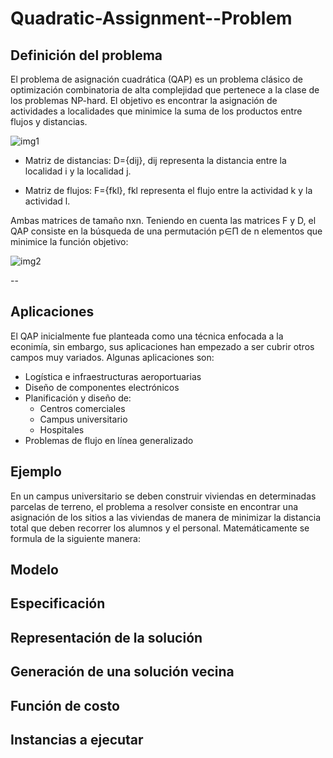 # Quadratic-Assignment--Problem

## Definición del problema
El problema de asignación cuadrática (QAP) es un problema clásico de optimización combinatoria de alta complejidad que pertenece a la clase de los problemas NP-hard. El objetivo es encontrar la asignación de actividades a localidades que minimice la suma de los productos entre flujos y distancias.

![img1](https://user-images.githubusercontent.com/25113662/160808642-f8d2d374-34d4-441b-b693-f810e3bc68f0.PNG)

* Matriz de distancias: D={dij}, dij representa la distancia entre la localidad i y la localidad j.

* Matriz de flujos: F={fkl}, fkl representa el flujo entre la actividad k y la actividad l.

Ambas matrices de tamaño nxn.
Teniendo en cuenta las matrices F y D, el QAP consiste en la búsqueda de una permutación p∈Π de n elementos que minimice la función objetivo:

![img2](https://user-images.githubusercontent.com/25113662/160813146-a14dfbc5-9ada-46cb-85dd-1e11032fc162.PNG)


--

## Aplicaciones
El QAP inicialmente fue planteada como una técnica enfocada a la econimía, sin embargo, sus aplicaciones han empezado a ser cubrir  otros campos muy variados. Algunas aplicaciones son:
* Logística e infraestructuras aeroportuarias
* Diseño de componentes electrónicos
* Planificación y diseño de:
  * Centros comerciales 
  * Campus universitario
  * Hospitales
* Problemas de flujo en línea generalizado
## Ejemplo
En un campus universitario se deben construir viviendas en determinadas parcelas de terreno, el problema a resolver consiste en encontrar una asignación de los sitios a las viviendas de manera de minimizar la distancia total que deben recorrer los alumnos y el personal. Matemáticamente se formula de la siguiente manera:
## Modelo
## Especificación
## Representación de la solución
## Generación de una solución vecina
## Función de costo
## Instancias a ejecutar
